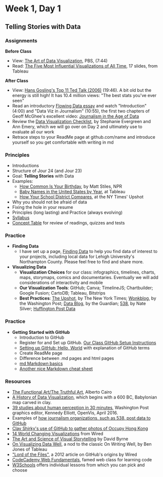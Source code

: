 # Week 1, Day 1
## Telling Stories with Data

### Assignments

**Before Class**

- View: [The Art of Data Visualization](http://www.pbs.org/video/2365039781/), PBS, (7:44)
- Read: [The Five Most Influential Visualizations of All Time](http://www.tableau.com/sites/default/files/whitepapers/the_5_most_influential_data_visualizations_of_all_time.pdf), 17 slides, from Tableau

**After Class**

- View: [Hans Gosling's Top 11 Ted Talk (2006)](https://www.ted.com/talks/hans_rosling_shows_the_best_stats_you_ve_ever_seen?language=en) (19:46). A bit old but the energy is still high! It has 10.4 million views: "The best stats you've ever seen"
- Read an introductory [Flowing Data essay](http://flowingdata.com/2010/09/27/journalism-in-the-age-of-data/) and watch "Introduction" (4:00) and "Data Viz in Journalism" (10:55), the first two chapters of Geoff McGhee's excellent video: [Journalism in the Age of Data](http://datajournalism.stanford.edu/)
- Review the [Data Visualization Checklist](http://stephanieevergreen.com/wp-content/uploads/2014/05/DataVizChecklist_May2014.pdf), by Stephanie Evergreen and Ann Emery, which we will go over on Day 2 and ultimately use to evaluate all our work 
- Retrace steps to your ReadMe page at github.com/name and introduce yourself so you get comfortable with writing in md

### Principles

- Introductions
- Structure of Jour 24 (and Jour 23)
- Goal: **Telling Stories** with Data
- Examples: 
  - [How Common Is Your Birthday](http://thedailyviz.com/2012/05/12/how-common-is-your-birthday/), by Matt Stiles, NPR
  - [Baby Names in the United States by Year](https://public.tableau.com/profile/publish/analysis_17/Tableaudebord1#!/publish-confirm), at Tableau
  - [How Your School District Compares](http://www.nytimes.com/interactive/2016/04/29/upshot/money-race-and-success-how-your-school-district-compares.html?em_pos=small&emc=edit_up_20160429&nl=upshot&nl_art=0&nlid=724199&ref=img&te=1&_r=0), at the NY Times' Upshot 
- Why you should not be afraid of data
- Fixing the hole in your resume
- Principles (long lasting) and Practice (always evolving)
- [Syllabus](https://github.com/jacklule/DataViz-Syllabus/blob/master/Syllabus.md)
- [Concept Table](https://github.com/jacklule/DataViz-Syllabus/blob/master/ConceptTable.md) for review of readings, quizzes and tests

### Practice

- **Finding Data**
  - I have set up a page, [Finding Data](https://github.com/jacklule/DataViz-Syllabus/blob/master/Finding%20Data.md) to help you find data of interest to your projects, including local data for Lehigh University's Northampton County. Please feel free to find and share more.
- **Visualizing Data**
  - **Visualization Choices** for our class: infographics, timelines, charts, maps, storymaps, comics and documentaries. Eventually we will add considerations of interactivity and mobile
  - **Our Visualization Tools**: GitHub; Canva; TimelineJS; Chartbuilder; Google Fusion; CartoDB; Tableau, Bitstrips
  - **Best Practices**: [The Upshot](http://www.nytimes.com/interactive/2015/04/22/upshot/happy-birthday-upshot.html?_r=0), by The New York Times; [Wonkblog](https://www.washingtonpost.com/news/wonk/), by the Washington Post; [Data Blog](http://www.theguardian.com/data), by the Guardian; [538](http://fivethirtyeight.com/), by Nate Silver; [Huffington Post Data](http://data.huffingtonpost.com/)

### Practice 
- **Getting Started with GitHub**
  -   Introduction to GitHub
  -   Register for and Set up GitHub. [Our Class GitHub Setup Instructions](https://github.com/jacklule/DataViz-Syllabus/blob/master/GitHubSetUp.md)
  -   [Setting up GitHub: Hello, World](https://guides.github.com/activities/hello-world/) with explanation of GitHub terms
  -   Create ReadMe page
  -   Difference between .md pages and html pages
  -   [md Markdown basics](https://help.github.com/articles/basic-writing-and-formatting-syntax/)
  -   [Another nice Markdown cheat sheet](http://assemble.io/docs/Cheatsheet-Markdown.html)

### Resources
- [The Functional Art/The Truthful Art](http://www.thefunctionalart.com/), Alberto Cairo
- [A History of Data Visualization](http://data-art.net/resources/history_of_vis.php), which begins with a 600 BC, Babylonian map carved in clay.
- [39 studies about human perception in 30 minutes](https://medium.com/@kennelliott/39-studies-about-human-perception-in-30-minutes-4728f9e31a73#.ej4lsy3c5), Washington Post graphics editor, Kennedy Elliott, OpenVis, April 2016. 
- Examples of [how journalism organizations, such as 538, post data to GitHub](https://github.com/showcases/open-journalism)
- [Clay Shirky's use of GitHub to gather photos of Occupy Hong Kong](https://github.com/cshirky/occupyhongkong)
- [14 World Changing Visualizations](http://www.wired.com/2014/03/beautiful-science/) from Wired
- [The Art and Science of Visual Storytelling](https://www.brainpickings.org/2013/10/08/best-american-infographics-david-byrne/) by David Byrne
- [On Visualizing Data Well](http://dataremixed.com/2015/05/on-visualizing-data-well/), a nod to the classic On Writing Well, by Ben Jones of Tableau
- ["Lord of the Files"](http://www.wired.com/2012/02/github-2/), a 2012 article on GitHub's origins by Wired
- [CodeCademy Web Fundamentals](http://www.codecademy.com/), famed web class for learning code
- [W3Schools](http://www.w3schools.com/) offers individual lessons from which you can pick and choose
